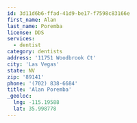 ```yaml
---
id: 3d11d6b6-ffad-41d9-be17-f7598c83166e
first_name: Alan
last_name: Poremba
license: DDS
services:
  - dentist
category: dentists
address: '11751 Woodbrook Ct'
city: 'Las Vegas'
state: NV
zip: '89141'
phone: '(702) 838-6684'
title: 'Alan Poremba'
_geoloc:
  lng: -115.19588
  lat: 35.998778
---
```

